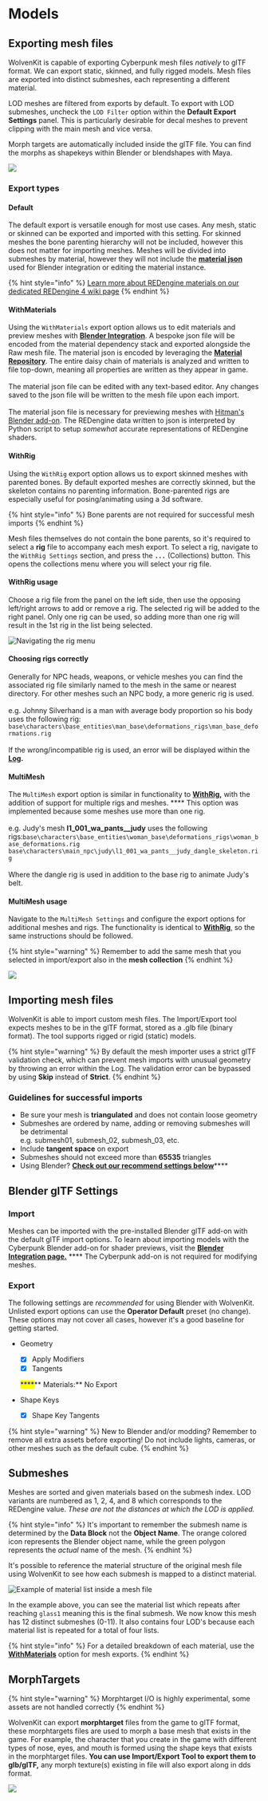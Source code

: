 # Models

## Exporting mesh files

WolvenKit is capable of exporting Cyberpunk mesh files _natively_ to glTF format. We can export static, skinned, and fully rigged models. Mesh files are exported into distinct submeshes, each representing a different material.

LOD meshes are filtered from exports by default. To export with LOD submeshes, uncheck the `LOD Filter` option within the **Default Export Settings** panel. This is particularly desirable for decal meshes to prevent clipping with the main mesh and vice versa.

Morph targets are automatically included inside the glTF file. You can find the morphs as shapekeys within Blender or blendshapes with Maya.

![](../../../.gitbook/assets/ImportExportTool\_default\_settings.png)

### Export types

#### Default

The default export is versatile enough for most use cases. Any mesh, static or skinned can be exported and imported with this setting. For skinned meshes the bone parenting hierarchy will not be included, however this does not matter for importing meshes. Meshes will be divided into submeshes by material, however they will not include the [**material json**](materials.md#json-i-o) used for Blender integration or editing the material instance.

{% hint style="info" %}
[Learn more about REDengine materials on our dedicated REDengine 4 wiki page](https://wiki.cybermods.net/redengine4-research/assets/shaders/materials)
{% endhint %}

#### WithMaterials

Using the `WithMaterials` export option allows us to edit materials and preview meshes with [**Blender Integration**](blender-integration.md). A bespoke json file will be encoded from the material dependency stack and exported alongside the Raw mesh file. The material json is encoded by leveraging the [**Material Repository**](../../ribbon/tools/material-repository.md). The entire daisy chain of materials is analyzed and written to file top-down, meaning all properties are written as they appear in game.\
\
The material json file can be edited with any text-based editor. Any changes saved to the json file will be written to the mesh file upon each import.\
\
The material json file is necessary for previewing meshes with [Hitman's Blender add-on](blender-integration.md#how-does-it-work). The REDengine data written to json is interpreted by Python script to setup _somewhat_ accurate representations of REDengine shaders.

#### WithRig

Using the `WithRig` export option allows us to export skinned meshes with parented bones. By default exported meshes are correctly skinned, but the skeleton contains no parenting information. Bone-parented rigs are especially useful for posing/animating using a 3d software.

{% hint style="info" %}
Bone parents are not required for successful mesh imports
{% endhint %}

Mesh files themselves do not contain the bone parents, so it's required to select a **rig** file to accompany each mesh export. To select a rig, navigate to the `WithRig Settings` section, and press the **`...`** (Collections) button. This opens the collections menu where you will select your rig file.

#### WithRig usage

Choose a rig file from the panel on the left side, then use the opposing left/right arrows to add or remove a rig. The selected rig will be added to the right panel. Only one rig can be used, so adding more than one rig will result in the 1st rig in the list being selected.

![Navigating the rig menu](../../../.gitbook/assets/8.2\_withrig\_mega\_tutorial.png)

#### Choosing rigs correctly

Generally for NPC heads, weapons, or vehicle meshes you can find the associated rig file similarly named to the mesh in the same or nearest directory. For other meshes such an NPC body, a more generic rig is used.\
\
e.g. Johnny Silverhand is a man with average body proportion so his body uses the following rig:\
`base\characters\base_entities\man_base\deformations_rigs\man_base_deformations.rig` \
\
If the wrong/incompatible rig is used, an error will be displayed within the [**Log**](../log.md)**.**

#### MultiMesh

The `MultiMesh` export option is similar in functionality to [**WithRig**](models.md#withrig)**,** with the addition of support for multiple rigs and meshes. **** This option was implemented because some meshes use more than one rig.\
\
e.g. Judy's mesh **l1\_001\_wa\_pants\_\_judy** uses the following rigs:`base\characters\base_entities\woman_base\deformations_rigs\woman_base_deformations.rig` \
`base\characters\main_npc\judy\l1_001_wa_pants__judy_dangle_skeleton.rig`\
\
Where the dangle rig is used in addition to the base rig to animate Judy's belt.

#### MultiMesh usage

Navigate to the `MultiMesh Settings` and configure the export options for additional meshes and rigs. The functionality is identical to [**WithRig**](models.md#withrig-usage), so the same instructions should be followed.

{% hint style="warning" %}
Remember to add the same mesh that you selected in import/export also in the **mesh collection**
{% endhint %}

![](../../../.gitbook/assets/8.2\_multimesh\_megatut.png)

## Importing mesh files

WolvenKit is able to import custom mesh files. The Import/Export tool expects meshes to be in the glTF format, stored as a .glb file (binary format). The tool supports rigged or rigid (static) models.

{% hint style="warning" %}
By default the mesh importer uses a strict glTF validation check, which can prevent mesh imports with unusual geometry by throwing an error within the Log. The validation error can be bypassed by using **Skip** instead of **Strict**.
{% endhint %}

### Guidelines for successful imports

* Be sure your mesh is **triangulated** and does not contain loose geometry
* Submeshes are ordered by name, adding or removing submeshes will be detrimental\
  e.g. submesh01, submesh\_02, submesh\_03, etc.
* Include **tangent space** on export
* Submeshes should not exceed more than **65535** triangles
* Using Blender? [**Check out our recommend settings below**](models.md#blender-gltf-settings)****

## Blender glTF Settings

### Import

Meshes can be imported with the pre-installed Blender glTF add-on with the default glTF import options. To learn about importing models with the Cyberpunk Blender add-on for shader previews, visit the [**Blender Integration page.**](blender-integration.md) **** The Cyberpunk add-on is not required for modifying meshes.

### **Export**

The following settings are _recommended_ for using Blender with WolvenKit. Unlisted export options can use the **Operator Default** preset (no change). These options may not cover all cases, however it's a good baseline for getting started.

*   Geometry

    * [x] Apply Modifiers
    * [x] Tangents

    &#x20;<mark style="color:blue;">****</mark>**  Materials:** No Export
* Shape Keys
  * [x] Shape Key Tangents

{% hint style="warning" %}
New to Blender and/or modding? Remember to remove all extra assets before exporting! Do not include lights, cameras, or other meshes such as the default cube.
{% endhint %}

## Submeshes

Meshes are sorted and given materials based on the submesh index. LOD variants are numbered as 1, 2, 4, and 8 which corresponds to the REDengine value. _These are not the distances at which the LOD is applied._

{% hint style="info" %}
It's important to remember the submesh name is determined by the **Data Block** not the **Object Name**. The orange colored icon represents the Blender object name, while the green polygon represents the _actual_ name of the mesh.
{% endhint %}

It's possible to reference the material structure of the original mesh file using WolvenKit to see how each submesh is mapped to a distinct material.

![Example of material list inside a mesh file](../../../.gitbook/assets/ImportExportTool\_materials\_example.png)

In the example above, you can see the material list which repeats after reaching `glass1` meaning this is the final submesh. We now know this mesh has 12 distinct submeshes (0-11). It also contains four LOD's because each material list is repeated for a total of four lists.

{% hint style="info" %}
For a detailed breakdown of each material, use the [**WithMaterials**](models.md#withmaterials) option for mesh exports.
{% endhint %}

## MorphTargets

{% hint style="warning" %}
Morphtarget I/O is highly experimental, some assets are not handled correctly
{% endhint %}

WolvenKit can export **morphtarget** files from the game to glTF format, these morphtargets files are used to morph a base mesh that exists in the game. For example, the character that you create in the game with different types of nose, eyes, and mouth is formed using the shape keys that exists in the morphtarget files. **You can use Import/Export Tool to export them to glb/glTF,** any morph texture(s) existing in file will also export along in dds format.

![](../../../.gitbook/assets/Blender\_morph\_target\_comparison.png)
